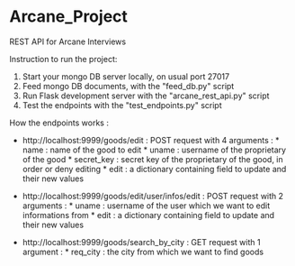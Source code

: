 # Arcane_Project
REST API for Arcane Interviews

Instruction to run the project:
  1) Start your mongo DB server locally, on usual port 27017
  2) Feed mongo DB documents, with the "feed_db.py" script
  3) Run Flask development server with the "arcane_rest_api.py" script
  4) Test the endpoints with the "test_endpoints.py" script

How the endpoints works :
  - http://localhost:9999/goods/edit :
      POST request with 4 arguments :
        * name : name of the good to edit
        * uname : username of the proprietary of the good
        * secret_key : secret key of the proprietary of the good, in order or deny editing
        * edit : a dictionary containing field to update and their new values
 
 - http://localhost:9999/goods/edit/user/infos/edit :
    POST request with 2 arguments :
        * uname : username of the user which we want to edit informations from
        * edit : a dictionary containing field to update and their new values
 
  - http://localhost:9999/goods/search_by_city : 
    GET request with 1 argument :
        * req_city : the city from which we want to find goods
